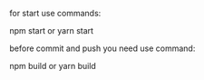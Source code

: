 for start use commands:

npm start or yarn start

before commit and push you need use command:

npm build or yarn build
